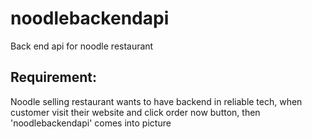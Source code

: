 # noodlebackendapi
Back end api for noodle restaurant
## Requirement:
Noodle selling restaurant wants to have backend in reliable tech, when customer visit their website and click order now button, then 'noodlebackendapi' comes into picture
